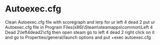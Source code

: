 # Autoexec.cfg
Clean Autoexec.cfg file with scoregraph and lerp for ur left 4 dead 2 put ur Autoexec.cfg file in Program Files(x86)\Steam\steamapps\common\Left 4 Dead 2\left4dead2\cfg
then open steam go to left 4 dead 2 right click on it and go to Properties/general/launch options and put +exec autoexec.cfg
